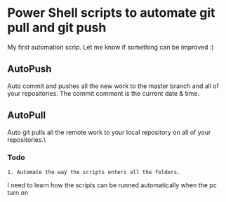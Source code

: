 # Power Shell scripts to automate git pull and git push

My first automation scrip. Let me know if something can be improved :)

## AutoPush
Auto commit and pushes all the new work to the master branch and all of your repositories. The commit comment is the current date & time.

## AutoPull
Auto git pulls all the remote work to your local repository on all of your repositories.\

### Todo
    1. Automate the way the scripts enters all the folders.

I need to learn how the scripts can be runned automatically when the pc turn on


